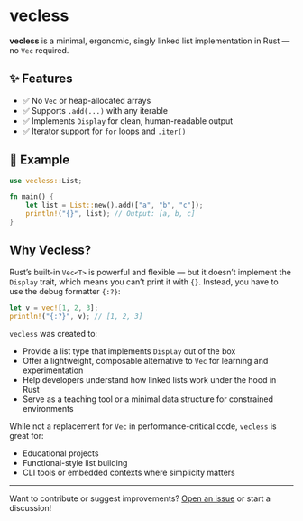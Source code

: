 # vecless

**vecless** is a minimal, ergonomic, singly linked list implementation in Rust — no `Vec` required.

## ✨ Features

- ✅ No `Vec` or heap-allocated arrays
- ✅ Supports `.add(...)` with any iterable
- ✅ Implements `Display` for clean, human-readable output
- ✅ Iterator support for `for` loops and `.iter()`

## 🚀 Example

```rust
use vecless::List;

fn main() {
    let list = List::new().add(["a", "b", "c"]);
    println!("{}", list); // Output: [a, b, c]
}
```

## Why Vecless?

Rust’s built-in `Vec<T>` is powerful and flexible — but it doesn’t implement the `Display` trait, which means you can’t print it with `{}`. Instead, you have to use the debug formatter `{:?}`:

```rust
let v = vec![1, 2, 3];
println!("{:?}", v); // [1, 2, 3]
```

`vecless` was created to:

- Provide a list type that implements `Display` out of the box
- Offer a lightweight, composable alternative to `Vec` for learning and experimentation
- Help developers understand how linked lists work under the hood in Rust
- Serve as a teaching tool or a minimal data structure for constrained environments

While not a replacement for `Vec` in performance-critical code, `vecless` is great for:
- Educational projects
- Functional-style list building
- CLI tools or embedded contexts where simplicity matters

---

Want to contribute or suggest improvements? [Open an issue](https://github.com/Pjdur/vecless/issues) or start a discussion!
